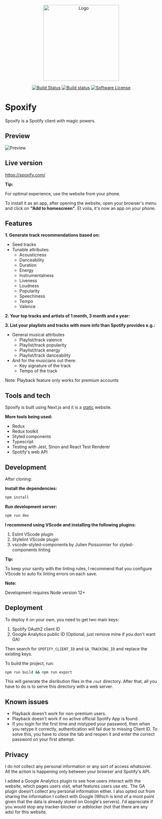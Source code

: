 <p align="center">
  <img src="https://github.com/omarryhan/spoxify/raw/master/public/icons/logo/512w/logo3manifest-big.png" alt="Logo" title="Spoxify" height="250" width="250"/>
  <p align="center">
    <a href="https://travis-ci.org/omarryhan/spoxify"><img alt="Build Status" src="https://travis-ci.org/omarryhan/spoxify.svg?branch=master"></a>
    <a href="https://app.netlify.com/sites/spoxify/deploys"><img alt="Build status" src="https://api.netlify.com/api/v1/badges/8c0737ed-4b8a-4bb2-b61c-524085f59961/deploy-status"></a>
    <a href="https://github.com/omarryhan/spoxify"><img alt="Software License" src="https://img.shields.io/badge/license-MIT-brightgreen.svg?style=flat-square"></a>
  </p>
</p>

# Spoxify

Spoxify is a Spotify client with magic powers.

## Preview

![Preview](https://media.giphy.com/media/Pk9umkY5wUR4QRF3w0/giphy.gif)

## Live version

https://spoxify.com/

**Tip:**

For optimal experience, use the website from your phone.

To install it as an app, after opening the website, open your browser's menu and click on **"Add to homescreen"**. Et voila, it's now an app on your phone.

## Features

**1. Generate track recommendations based on:**

- Seed tracks
- Tunable attributes:
  - Acousticness
  - Danceability
  - Duration
  - Energy
  - Instrumentalness
  - Liveness
  - Loudness
  - Popularity
  - Speechiness
  - Tempo
  - Valence
  
**2. Your top tracks and artists of 1 month, 3 month and a year:**

**3. List your playlists and tracks with more info than Spotify provides e.g.:**

- General musical attributes
  - Playlist/track valence
  - Playlist/track popularity
  - Playlist/track energy
  - Playlist/track danceability
- And for the musicians out there:
  - Key signature of the track
  - Tempo of the track

Note: Playback feature only works for premium accounts

## Tools and tech

Spoxify is built using Next.js and it is a [static](https://nextjs.org/docs/advanced-features/static-html-export) website.

**More tools being used:**

- Redux
- Redux toolkit
- Styled components
- Typescript
- Testing with Jest, Sinon and React Test Renderer
- Spotify's web API

## Development

After cloning:

**Install the dependencies:**

```sh
npm install
```

**Run development server:**

```sh
npm run dev
```

**I recommend using VScode and installing the following plugins:**

1. Eslint VScode plugin
2. Stylelint VScode plugin
3. vscode-styled-components by Julien Poissonnier for styled-components linting

**Tip:**

To keep your sanity with the linting rules, I recommend that you configure VScode to auto fix linting errors on each save.

**Note:**

Development requires Node version 12+

## Deployment

To deploy it on your own, you need to get two main keys:

1. Spotify OAuth2 client ID
2. Google Analytics public ID (Optional, just remove mine if you don't want GA)

Then search for `SPOTIFY_CLIENT_ID` and `GA_TRACKING_ID` and replace the existing keys.

To build the project, run:

```sh
npm run build && npm run export
```

This will generate the disribution files in the `/out` directory. After that, all you have to do is to serve this directory with a web server.

## Known issues

- Playback doesn't work for non-premium users.
- Playback doesn't work if no active official Spotify App is found.
- If you login for the first time and mistyped your password, then when you retype it correctly, authentication will fail due to missing Client ID. To solve this, you have to close the tab and reopen it and enter the correct password on your first attempt.

## Privacy

I do not collect any personal information or any sort of access whatsover. All the action is happening only between your browser and Spotify's API.

I added a Google Analytics plugin to see how users interact with the website, which pages users visit, what features users use etc. The GA plugin doesn't collect any personal information either. I also opted out from sharing the information I collect with Google (Which is kind of a moot point given that the data is already stored on Google's servers). I'd appreciate if you would stop any tracker-blocker or adblocker (not that there are any ads) for this website.
